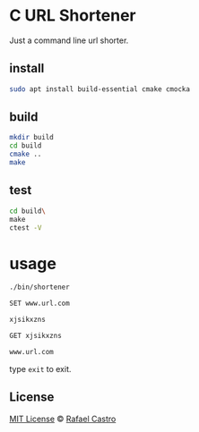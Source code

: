 # C URL Shortener

Just a command line url shorter.

## install

```sh
sudo apt install build-essential cmake cmocka
```

## build

```sh
mkdir build
cd build
cmake ..
make
```

## test

```sh
cd build\
make
ctest -V
```

# usage

```sh
./bin/shortener

SET www.url.com

xjsikxzns

GET xjsikxzns

www.url.com

```

type `exit` to exit.

## License

[MIT License](LICENSE.md) © [Rafael Castro](https://twitter.com/rafaelc457ro)
